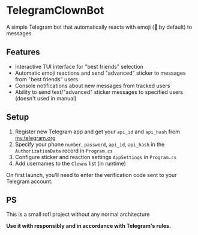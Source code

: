 # TelegramClownBot

A simple Telegram bot that automatically reacts with emoji (🤡 by default) to messages

## Features

- Interactive TUI interface for "best friends" selection
- Automatic emoji reactions and send "advanced" sticker to messages from "best friends" users
- Console notifications about new messages from tracked users
- Ability to send text/"advanced" sticker messages to specified users (doesn't used in manual)

## Setup

1. Register new Telegram app and get your `api_id` and `api_hash` from [my.telegram.org](https://my.telegram.org/)
2. Specify your phone `number`, `password`, `api_id`, `api_hash` in the `AuthorizationData` record in `Program.cs`
3. Configure sticker and reaction settings `AppSettings` in `Program.cs`
4. Add usernames to the `Clowns` list (in runtime)

On first launch, you'll need to enter the verification code sent to your Telegram account.

## PS
This is a small rofl project without any normal architecture

**Use it with responsibly and in accordance with Telegram's rules.**

